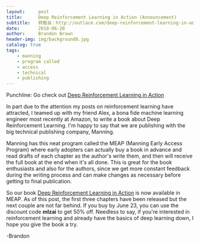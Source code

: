 ```yaml
---
layout:     post
title:      Deep Reinforcement Learning in Action (Announcement)
subtitle:   转载自：http://outlace.com/deep-reinforcement-learning-in-action-announcement.html
date:       2018-06-20
author:     Brandon Brown
header-img: img/background0.jpg
catalog: true
tags:
    - manning
    - program called
    - access
    - technical
    - publishing
---
```


Punchline: Go check out [Deep Reinforcement Learning in Action](https://www.manning.com/books/deep-reinforcement-learning-in-action)

In part due to the attention my posts on reinforcement learning have attracted, I teamed up
with my friend Alex, a bona fide machine learning engineer most recently at Amazon, to write
a book about Deep Reinforcement Learning. I'm happy to say that we are publishing with the big technical publishing company, Manning.

Manning has this neat program called the MEAP (Manning Early Access Program) where
early adopters can actually buy a book in advance and read drafts of each chapter as the author's write them, and then will receive the full book at the end when it's all done. This is great for the book enthusiasts and also for the authors, since we get more constant feedback during the writing process and can make changes as necessary before getting
to final publication.

So our book [Deep Reinforcement Learning in Action](https://www.manning.com/books/deep-reinforcement-learning-in-action) is now available in MEAP. As of this post, the first three chapters have been released but the next couple are not far behind. If you buy by June 23, you can use the discount code **mlzai** to get 50% off. Needless to say, if you're interested in reinforcement learning and already have the basics of deep learning down, I hope you give the book a try.

-Brandon
